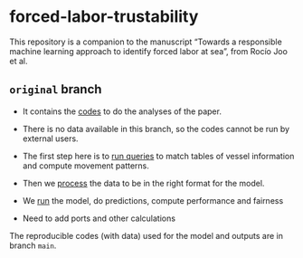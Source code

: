 
# forced-labor-trustability

This repository is a companion to the manuscript “Towards a responsible
machine learning approach to identify forced labor at sea”, from Rocío
Joo et al.

## `original` branch

-   It contains the
    [codes](https://github.com/GlobalFishingWatch/forced-labor-trustability/tree/main/scripts/model_repro_training_data.R)
    to do the analyses of the paper.

-   There is no data available in this branch, so the codes cannot be
    run by external users.

-   The first step here is to [run
    queries](https://github.com/GlobalFishingWatch/prj-forced-labor/tree/model-paper/scripts/queries_premodel.r)
    to match tables of vessel information and compute movement patterns.

-   Then we
    [process](https://github.com/GlobalFishingWatch/prj-forced-labor/tree/model-paper/scripts/queries_premodel.r)
    the data to be in the right format for the model.

-   We
    [run](https://github.com/GlobalFishingWatch/prj-forced-labor/tree/model-paper/scripts/model_run_non_repro.r)
    the model, do predictions, compute performance and fairness

-   Need to add ports and other calculations

The reproducible codes (with data) used for the model and outputs are in
branch `main`.
